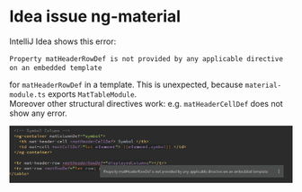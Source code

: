 # Idea issue ng-material

IntelliJ Idea shows this error:
```
Property matHeaderRowDef is not provided by any applicable directive on an embedded template
```
for `matHeaderRowDef` in a template. This is unexpected, because `material-module.ts` exports
`MatTableModule`.  
Moreover other structural directives work: e.g. `matHeaderCellDef` does
not show any error.

![IDEA screenshot](./idea-screenshot.png "IDEA screenshot")
